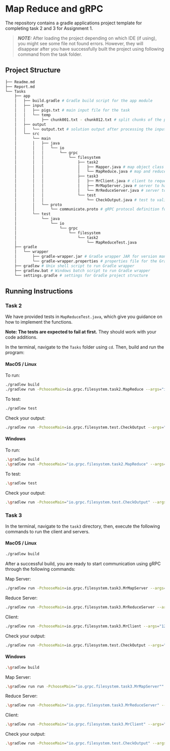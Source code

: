 # Map Reduce and gRPC

The repository contains a gradle applications project template for completing task 2 and 3 for Assignment 1.

> **_NOTE:_**
> After loading the project depending on which IDE (if using), you might see some file not found errors. However, they will disappear after you have successfully built the project using following command from the task folder.

## Project Structure

```bash
├── Readme.md 
├── Report.md
└── Tasks
    ├── app
    │   ├── build.gradle # Gradle build script for the app module
    │   ├── input
    │   │   ├── pigs.txt # main input file for the task
    │   │   └── temp
    │   │       ├── chunk001.txt - chunk012.txt # split chunks of the pigs.txt input file
    │   ├── output
    │   │   └── output.txt # solution output after processing the input
    │   └── src
    │       └── main
    │       │   ├── java
    │       │   │   └── io
    │       │   │       └── grpc
    │       │   │           └── filesystem
    │       │   │               ├── task2
    │       │   │               │   ├── Mapper.java # map object class
    │       │   │               │   └── MapReduce.java # map and reduce logic for input processing
    │       │   │               ├── task3
    │       │   │               │   ├── MrClient.java # client to request map and reduce tasks
    │       │   │               │   ├── MrMapServer.java # server to handle map tasks
    │       │   │               │   └── MrReduceServer.java # server to handle reduce tasks
    │       │   │               └── test
    │       │   │                   └── CheckOutput.java # test to validate output against expected results
    │       │   └── proto
    │       │       └── communicate.proto # gRPC protocol definition for communication
    │       └── test
    │           └── java
    │               └── io
    │                   └── grpc
    │                       └── filesystem
    │                           └── task2
    │                               └── MapReduceTest.java
    ├── gradle
    │   └── wrapper
    │       ├── gradle-wrapper.jar # Gradle wrapper JAR for version management
    │       └── gradle-wrapper.properties # properties file for the Gradle wrapper
    ├── gradlew # Unix shell script to run Gradle wrapper
    ├── gradlew.bat # Windows batch script to run Gradle wrapper
    └── settings.gradle # settings for Gradle project structure
```

## Running Instructions

### Task 2

We have provided tests in `MapReduceTest.java`, which give you guidance on how to implement the functions. 

**Note: The tests are expected to fail at first.** They should work with your code additions.

In the terminal, navigate to the `Tasks` folder using `cd`. Then, build and run the program:

#### MacOS / Linux

To run:

```bash
./gradlew build
./gradlew run -PchooseMain=io.grpc.filesystem.task2.MapReduce --args="input/pigs.txt output/output-task2.txt"
```

To test:

```bash
./gradlew test
```

Check your output:

```bash
./gradlew run -PchooseMain=io.grpc.filesystem.test.CheckOutput --args="output/output-task2.txt"
```

#### Windows

To run:

```bash
.\gradlew build
.\gradlew run -PchooseMain="io.grpc.filesystem.task2.MapReduce" --args="input/pigs.txt output/output-task2.txt"
```

To test:

```bash
.\gradlew test
```

Check your output:

```bash
.\gradlew run -PchooseMain="io.grpc.filesystem.test.CheckOutput" --args="output/output-task2.txt"
```

### Task 3

In the terminal, navigate to the `task3` directory, then, execute the following commands to run the client and servers.

#### MacOS / Linux

```bash
./gradlew build
```

After a successful build, you are ready to start communication using gRPC through the following commands:

Map Server:

```bash
./gradlew run -PchooseMain=io.grpc.filesystem.task3.MrMapServer --args="50551"
```

Reduce Server:

```bash
./gradlew run -PchooseMain=io.grpc.filesystem.task3.MrReduceServer --args="50552"
```

Client:

```bash
./gradlew run -PchooseMain=io.grpc.filesystem.task3.MrClient --args="127.0.0.1 50551 50552 input/pigs.txt output/output-task3.txt"
```

Check your output:

```bash
./gradlew run -PchooseMain=io.grpc.filesystem.test.CheckOutput --args="output/output-task3.txt"
```

#### Windows

```bash
.\gradlew build
```

Map Server:

```bash
.\gradlew run run -PchooseMain="io.grpc.filesystem.task3.MrMapServer"" --args="50551"
```

Reduce Server:

```bash
.\gradlew run -PchooseMain="io.grpc.filesystem.task3.MrReduceServer" --args="50552"
```

Client:

```bash
.\gradlew run -PchooseMain="io.grpc.filesystem.task3.MrClient" --args="127.0.0.1 50551 50552 input/pigs.txt output/output-task3.txt"
```

Check your output:

```bash
.\gradlew run -PchooseMain="io.grpc.filesystem.test.CheckOutput" --args="output/output-task3.txt"
```
